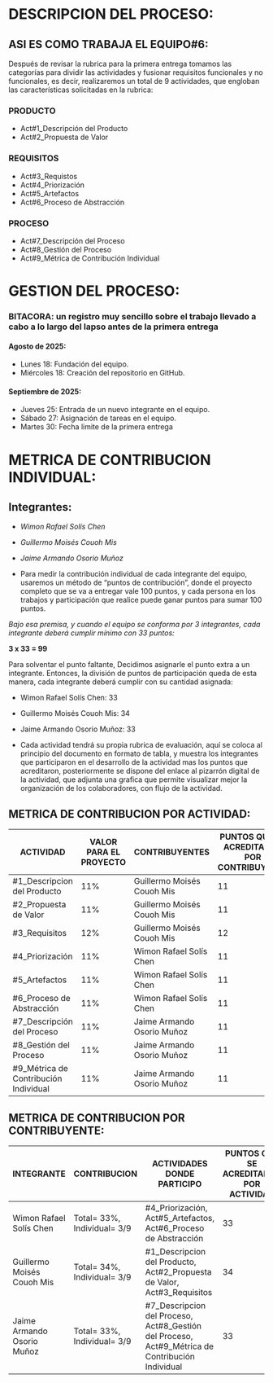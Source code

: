 # DESCRIPCION DEL PROCESO:

## ASI ES COMO TRABAJA EL EQUIPO#6:

Después de revisar la rubrica para la primera entrega tomamos las categorías para dividir las actividades y fusionar requisitos funcionales y no funcionales, es decir, realizaremos un total de 9 actividades, que engloban las características solicitadas en la rubrica:

### PRODUCTO

- Act#1_Descripción del Producto
- Act#2_Propuesta de Valor

### REQUISITOS

- Act#3_Requistos
- Act#4_Priorización
- Act#5_Artefactos
- Act#6_Proceso de Abstracción

### PROCESO

- Act#7_Descripción del Proceso
- Act#8_Gestión del Proceso
- Act#9_Métrica de Contribución Individual

# GESTION DEL PROCESO:

### BITACORA: un registro muy sencillo sobre el trabajo llevado a cabo a lo largo del lapso antes de la primera entrega

#### Agosto de 2025:

- Lunes 18: Fundación del equipo.
- Miércoles 18: Creación del repositorio en GitHub.

#### Septiembre de 2025:

- Jueves 25: Entrada de un nuevo integrante en el equipo.
- Sábado 27: Asignación de tareas en el equipo.
- Martes 30: Fecha limite de la primera entrega

# METRICA DE CONTRIBUCION INDIVIDUAL:

## Integrantes:

- *Wimon Rafael Solís Chen*
- *Guillermo Moisés Couoh Mis*
- *Jaime Armando Osorio Muñoz*

- Para medir la contribución individual de cada integrante del equipo, usaremos un método de “puntos de contribución”, donde el proyecto completo que se va a entregar vale 100 puntos, y cada persona en los trabajos y participación que realice puede ganar puntos para sumar 100 puntos.

*Bajo esa premisa, y cuando el equipo se conforma por 3 integrantes, cada integrante deberá cumplir mínimo con 33 puntos:*

**3 x 33 = 99**

Para solventar el punto faltante, Decidimos asignarle el punto extra a un integrante. Entonces, la división de puntos de participación queda de esta manera, cada integrante deberá cumplir con su cantidad asignada:

- Wimon Rafael Solís Chen: 33
- Guillermo Moisés Couoh Mis: 34
- Jaime Armando Osorio Muñoz: 33

- Cada actividad tendrá su propia rubrica de evaluación, aquí se coloca al principio del documento en formato de tabla, y muestra los integrantes que participaron en el desarrollo de la actividad mas los puntos que acreditaron, posteriormente se dispone del enlace al pizarrón digital de la actividad, que adjunta una grafica que permite visualizar mejor la organización de los colaboradores, con flujo de la actividad.

## METRICA DE CONTRIBUCION POR ACTIVIDAD:

ACTIVIDAD | VALOR PARA EL PROYECTO | CONTRIBUYENTES | PUNTOS QUE SE ACREDITARON POR CONTRIBUYENTE
--------- | ---------------------- | -------------- | -------------------------------------------
#1_Descripcion del Producto | 11% | Guillermo Moisés Couoh Mis | 11
#2_Propuesta de Valor | 11% | Guillermo Moisés Couoh Mis | 11
#3_Requisitos | 12% | Guillermo Moisés Couoh Mis | 12
#4_Priorización | 11% | Wimon Rafael Solís Chen | 11
#5_Artefactos | 11% | Wimon Rafael Solís Chen | 11
#6_Proceso de Abstracción | 11% | Wimon Rafael Solís Chen | 11
#7_Descripción del Proceso | 11% | Jaime Armando Osorio Muñoz | 11
#8_Gestión del Proceso | 11% | Jaime Armando Osorio Muñoz | 11
#9_Métrica de Contribución Individual | 11% | Jaime Armando Osorio Muñoz | 11

## METRICA DE CONTRIBUCION POR CONTRIBUYENTE:

INTEGRANTE | CONTRIBUCION | ACTIVIDADES DONDE PARTICIPO | PUNTOS QUE SE ACREDITARON POR ACTIVIDAD
---------- | ------------ | --------------------------- | ---------------------------------------
Wimon Rafael Solís Chen | Total= 33%, Individual= 3/9 | #4_Priorización, Act#5_Artefactos, Act#6_Proceso de Abstracción | 33
Guillermo Moisés Couoh Mis | Total= 34%, Individual= 3/9 | #1_Descripcion del Producto, Act#2_Propuesta de Valor, Act#3_Requisitos | 34
Jaime Armando Osorio Muñoz | Total= 33%, Individual= 3/9 | #7_Descripcion del Proceso, Act#8_Gestión del Proceso, Act#9_Métrica de Contribución Individual | 33
